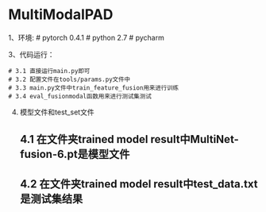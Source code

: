 # MultiModalPAD


1、环境:
    # pytorch 0.4.1
	# python 2.7
	# pycharm
	

3、代码运行：

    # 3.1 直接运行main.py即可
	# 3.2 配置文件在tools/params.py文件中
	# 3.3 main.py文件中train_feature_fusion用来进行训练
	# 3.4 eval_fusionmodal函数用来进行测试集测试
	
4. 模型文件和test_set文件

	## 4.1 在文件夹trained model result中MultiNet-fusion-6.pt是模型文件
	## 4.2 在文件夹trained model result中test_data.txt是测试集结果
	